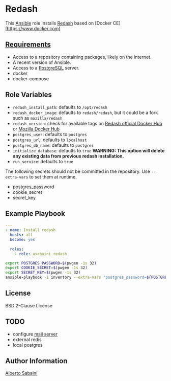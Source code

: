 # Redash

This [Ansible](https://www.ansible.com) role installs [Redash](https://redash.io) based on [Docker CE][https://www.docker.com]

## [Requirements](#requirements)

* Access to a repository containing packages, likely on the internet.
* A recent version of Ansible.
* Access to a [PostgreSQL](https://postgresql.org) server.
* docker
* docker-compose

## Role Variables

* `redash_install_path`: defaults to `/opt/redash`
* `redash_docker_image`: defaults to `redash/redash`, but it could be a fork such as `mozilla/redash`
* `redash_version`: check for available tags on [Redash official Docker Hub](https://hub.docker.com/r/redash/redash/tags) or [Mozilla Docker Hub](https://hub.docker.com/r/mozilla/redash/tags)
* `postgres_user`: defaults to `postgres`
* `postgres_url`: defaults to `localhost`
* `postgres_db_name`: defaults to `postgres`
* `initialize_database`: defaults to `true` **WARNING: This option will delete any existing data from previous redash installation.**
* `run_service`: defaults to `true`

The following secrets should not be committed in the repository. Use `--extra-vars` to set them at runtime.

* postgres_password
* cookie_secret
* secret_key

## Example Playbook

```yaml
---
- name: Install redash
  hosts: all
  become: yes
  
  roles:
    - role: asabaini.redash
```

```bash
export POSTGRES_PASSWORD=$(pwgen -1s 32)
export COOKIE_SECRET=$(pwgen -1s 32)
export SECRET_KEY=$(pwgen -1s 32)
ansible-playbook -i inventory --extra-vars "postgres_password=${POSTGRES_PASSWORD} cookie_secret=${COOKIE_SECRET} secret_key=${SECRET_KEY}" playbook.yml
```

## License

BSD 2-Clause License

## TODO

* configure [mail server](https://redash.io/help/open-source/setup#Mail-Configuration)
* external redis
* local postgres

## Author Information

[Alberto Sabaini](https://github.com/asabaini/)
